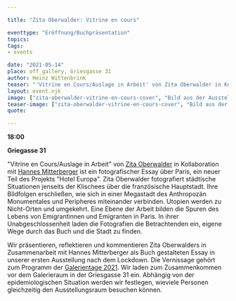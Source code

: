 ```yaml
---

title: "Zita Oberwalder: Vitrine en cours"

eventtype: "Eröffnung/Buchpräsentation"
topics:
tags:
- events

date: "2021-05-14"
place: off_gallery, Griesgasse 31
author: Heinz Wittenbrink
teaser: "'Vitrine en Cours/Auslage in Arbeit' von Zita Oberwalder in Kollaboration mit Hannes Mitterberger ist ein fotografischer Essay über Paris, ein neuer Teil des Projekts 'Hotel Europa'. Wir präsentieren ihn im Rahmem der Galerientage 2021."
layout: event.njk
image: ["zita-oberwalder-vitrine-en-cours-cover", "Bild aus der Ausstellung mit zwei spielenden Kindern"]
teaser-image: ["zita-oberwalder-vitrine-en-cours-cover", "Bild aus der Ausstellung mit zwei spielenden Kindern"]
quote:

---
```




**18:00**

**Griegasse 31**


"Vitrine en Cours/Auslage in Arbeit" von [Zita Oberwalder](https://zitaoberwalder.com/ "Zita Oberwalder") in Kollaboration mit [Hannes Mitterberger](https://www.hannesmitterberger.com/ "Hannes Mitterberger") ist ein fotografischer Essay über Paris, ein neuer Teil des Projekts "Hotel Europa". Zita Oberwalder fotografiert städtische Situationen jenseits der Klischees über die französische Hauptstadt. Ihre Bildfolgen erschließen, wie sich in einer Megastadt des Anthropozän Monumentales und Peripheres miteinander verbinden. Utopien werden zu Nicht-Orten und umgekehrt. Eine Ebene der Arbeit bilden die Spuren des Lebens von Emigrantinnen und Emigranten in Paris. In ihrer Unabgeschlossenheit laden die Fotografien die Betrachtenden ein, eigene Wege durch das Buch und die Stadt zu finden.

Wir präsentieren, reflektieren und kommentieren Zita Oberwalders in Zusammenarbeit mit Hannes Mitterberger als Buch gestalteten Essay in unserer ersten Ausstellung nach dem Lockdown. Die Vernissage gehört zum Programm der [Galerientage 2021](https://www.galerientage-graz.at/ "Start | Galerientage 2021"). Wir laden zum Zusammenkommen vor dem Galerieraum in der Griesgasse 31 ein. Abhängig von der epidemiologischen Situation werden wir festlegen, wieviele Personen gleichzeitig den Ausstellungsraum besuchen können.


<script type="application/ld+json">
{
  "@context": "https://schema.org",
  "@type": "Event",
  "name": "Eröffnung: Zita Oberwalder / Vitrine en Cours",
  "startDate": "2021-05-14T18:00",
  "endDate": "2021-05-14T20:00",
  "eventStatus": "https://schema.org/EventScheduled",
  "eventAttendanceMode": "https://schema.org/OfflineEventAttendanceMode",
  "image": "https://offgallery.at/assets/pics/zita-oberwalder-vitrine-en-cours-cover_720px.jpg",
  "description": "Vitrine en Cours/Auslage in Arbeit von Zita Oberwalder in Kollaboration mit Hannes Mitterberger ist ein fotografischer Essay über Paris, ein neuer Teil des Projekts Hotel Europa. Wir präsentieren ihn im Rahmem der Galerientage 2021.",
  "location": {		
    "@type": "Place",
    "name": "off_gallery Graz",
    "address": {
      "@type": "PostalAddress",
      "streetAddress": "Griesgasse 31",
      "addressLocality": "Graz",
      "postalCode": "8020",
      "addressCountry": "AT"
    }
  }
}
</script>
